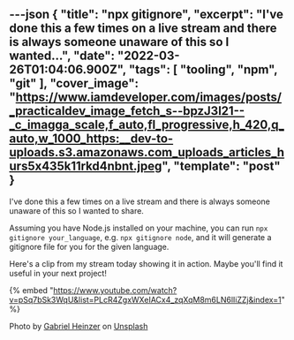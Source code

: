 ---json
{
  "title": "npx gitignore",
  "excerpt": "I've done this a few times on a live stream and there is always someone unaware of this so I wanted...",
  "date": "2022-03-26T01:04:06.900Z",
  "tags": [
    "tooling",
    "npm",
    "git"
  ],
  "cover_image": "https://www.iamdeveloper.com/images/posts/_practicaldev_image_fetch_s--bpzJ3l21--_c_imagga_scale,f_auto,fl_progressive,h_420,q_auto,w_1000_https:__dev-to-uploads.s3.amazonaws.com_uploads_articles_hurs5x435k11rkd4nbnt.jpeg",
  "template": "post"
}
---

I've done this a few times on a live stream and there is always someone unaware of this so I wanted to share.

Assuming you have Node.js installed on your machine, you can run `npx gitignore your_language`, e.g. `npx gitignore node`, and it will generate a gitignore file for you for the given language.

Here's a clip from my stream today showing it in action. Maybe you'll find it useful in your next project!

{% embed "https://www.youtube.com/watch?v=pSq7bSk3WqU&list=PLcR4ZgxWXeIACx4_zqXqM8m6LN6lIiZZj&index=1" %}

Photo by <a href="https://unsplash.com/@6heinz3r?utm_source=unsplash&utm_medium=referral&utm_content=creditCopyText">Gabriel Heinzer</a> on <a href="https://unsplash.com/s/photos/git?utm_source=unsplash&utm_medium=referral&utm_content=creditCopyText">Unsplash</a>
